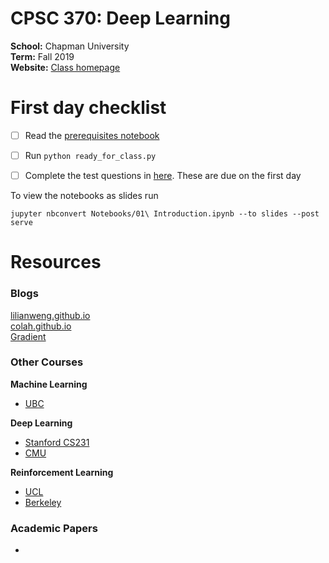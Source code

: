 # CPSC 370: Deep Learning

**School:** Chapman University  
**Term:** Fall 2019  
**Website:** [Class homepage](https://sites.google.com/view/jordan-ott/home/teaching/cpsc-370-fall-2019)  

# First day checklist
- [ ] Read the [prerequisites notebook](https://github.com/jordanott/DeepLearning/blob/master/Notebooks/00%20Prerequisites.ipynb)
- [ ] Run ```python ready_for_class.py```
- [ ] Complete the test questions in [here](https://github.com/jordanott/DeepLearning/blob/master/Notebooks/00%20Prerequisites.ipynb). These are due on the first day


To view the notebooks as slides run
```
jupyter nbconvert Notebooks/01\ Introduction.ipynb --to slides --post serve
```

# Resources

### Blogs
[lilianweng.github.io](https://lilianweng.github.io/lil-log/)  
[colah.github.io](http://colah.github.io/)  
[Gradient](https://thegradient.pub/)  

### Other Courses
**Machine Learning**
* [UBC](https://www.youtube.com/watch?v=w2OtwL5T1ow&list=PLE6Wd9FR--EdyJ5lbFl8UuGjecvVw66F6)

**Deep Learning**
* [Stanford CS231](http://cs231n.stanford.edu/)
* [CMU](http://deeplearning.cs.cmu.edu/)

**Reinforcement Learning**
* [UCL](https://www.youtube.com/watch?v=2pWv7GOvuf0&list=PLweqsIcZJac7PfiyYMvYiHfOFPg9Um82B)
* [Berkeley](http://rail.eecs.berkeley.edu/deeprlcourse/)

### Academic Papers
* []()
